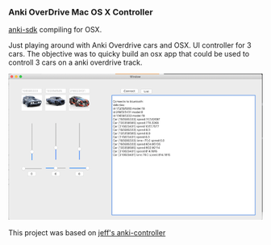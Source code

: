 ### Anki OverDrive Mac OS X Controller

[anki-sdk](https://github.com/anki/drive-sdk) compiling for OSX.

Just playing around with Anki Overdrive cars and OSX.
UI controller for 3 cars. The objective was to quicky build an osx app that could be used to controll 3 cars on a anki overdrive track. 

![](https://github.com/prpgleto/anki-overdrive-macosx/raw/master/controller_app.png)

This project was based on [jeff's anki-controller](https://github.com/jeff-1amstudios/anki-controller)      



